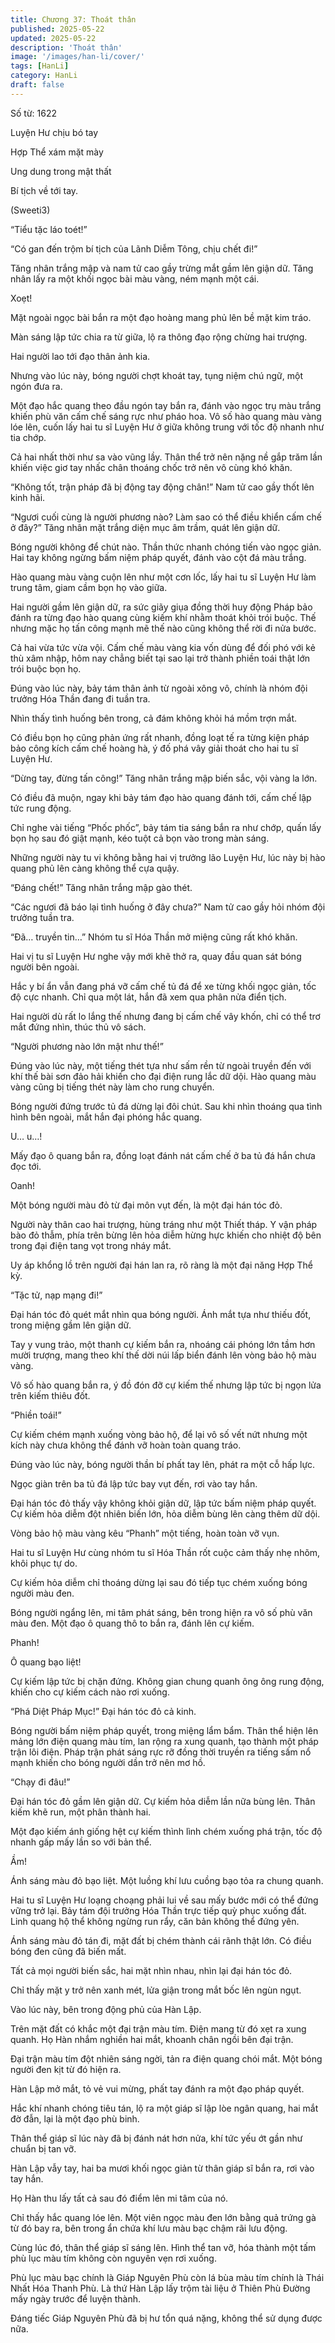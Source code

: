 ```yaml
---
title: Chương 37: Thoát thân
published: 2025-05-22
updated: 2025-05-22
description: 'Thoát thân'
image: '/images/han-li/cover/'
tags: [HanLi]
category: HanLi
draft: false
---
```


Số từ: 1622 






Luyện Hư chịu bó tay

Hợp Thể xám mặt mày

Ung dung trong mật thất

Bí tịch về tới tay.

(Sweeti3)





“Tiểu tặc láo toét!”

“Có gan đến trộm bí tịch của Lãnh Diễm Tông, chịu chết đi!”

Tăng nhân trắng mập và nam tử cao gầy trừng mắt gầm lên giận dữ. Tăng nhân lấy ra một khối ngọc bài màu vàng, ném mạnh một cái.

Xoẹt!

Mặt ngoài ngọc bài bắn ra một đạo hoàng mang phủ lên bề mặt kim tráo.

Màn sáng lập tức chia ra từ giữa, lộ ra thông đạo rộng chừng hai trượng.

Hai người lao tới đạo thân ảnh kia.

Nhưng vào lúc này, bóng người chợt khoát tay, tụng niệm chú ngữ, một ngón đưa ra.

Một đạo hắc quang theo đầu ngón tay bắn ra, đánh vào ngọc trụ màu trắng khiến phù văn cấm chế sáng rực như pháo hoa. Vô số hào quang màu vàng lóe lên, cuốn lấy hai tu sĩ Luyện Hư ở giữa không trung với tốc độ nhanh như tia chớp.

Cả hai nhất thời như sa vào vũng lầy. Thân thể trở nên nặng nề gắp trăm lần khiến việc giơ tay nhấc chân thoáng chốc trở nên vô cùng khó khăn.

“Không tốt, trận pháp đã bị động tay động chân!” Nam tử cao gầy thốt lên kinh hãi.

“Ngươi cuối cùng là người phương nào? Làm sao có thể điều khiển cấm chế ở đây?” Tăng nhân mặt trắng diện mục âm trầm, quát lên giận dữ.

Bóng người không để chút nào. Thần thức nhanh chóng tiến vào ngọc giản. Hai tay không ngừng bấm niệm pháp quyết, đánh vào cột đá màu trắng.

Hào quang màu vàng cuộn lên như một cơn lốc, lấy hai tu sĩ Luyện Hư làm trung tâm, giam cầm bọn họ vào giữa.

Hai người gầm lên giận dữ, ra sức giãy giụa đồng thời huy động Pháp bảo đánh ra từng đạo hào quang cùng kiếm khí nhằm thoát khỏi trói buộc. Thế nhưng mặc họ tấn công mạnh mẽ thế nào cũng không thể rời đi nửa bước.

Cả hai vừa tức vừa vội. Cấm chế màu vàng kia vốn dùng để đối phó với kẻ thù xâm nhập, hôm nay chẳng biết tại sao lại trở thành phiền toái thật lớn trói buộc bọn họ.

Đúng vào lúc này, bảy tám thân ảnh từ ngoài xông vô, chính là nhóm đội trưởng Hóa Thần đang đi tuần tra.

Nhìn thấy tình huống bên trong, cả đám không khỏi há mồm trợn mắt.

Có điều bọn họ cũng phản ứng rất nhanh, đồng loạt tế ra từng kiện pháp bảo công kích cấm chế hoàng hà, ý đố phá vây giải thoát cho hai tu sĩ Luyện Hư.

“Dừng tay, đừng tấn công!” Tăng nhân trắng mập biến sắc, vội vàng la lớn.

Có điều đã muộn, ngay khi bảy tám đạo hào quang đánh tới, cấm chế lập tức rung động.

Chỉ nghe vài tiếng “Phốc phốc”, bảy tám tia sáng bắn ra như chớp, quấn lấy bọn họ sau đó giật mạnh, kéo tuột cả bọn vào trong màn sáng.

Những người này tu vi không bằng hai vị trưởng lão Luyện Hư, lúc này bị hào quang phủ lên càng không thể cựa quậy.

“Đáng chết!” Tăng nhân trắng mập gào thét.

“Các ngươi đã báo lại tình huống ở đây chưa?” Nam tử cao gầy hỏi nhóm đội trưởng tuần tra.

“Đã… truyền tin…” Nhóm tu sĩ Hóa Thần mở miệng cũng rất khó khăn.

Hai vị tu sĩ Luyện Hư nghe vậy mới khẽ thở ra, quay đầu quan sát bóng người bên ngoài.

Hắc y bí ẩn vẫn đang phá vỡ cấm chế tủ đá để xe từng khối ngọc giản, tốc độ cực nhanh. Chỉ qua một lát, hắn đã xem qua phân nửa điển tịch.

Hai người dù rất lo lắng thế nhưng đang bị cấm chế vây khốn, chỉ có thể trơ mắt đứng nhìn, thúc thủ vô sách.

“Người phương nào lớn mật như thế!”

Đúng vào lúc này, một tiếng thét tựa như sấm rền từ ngoài truyền đến với khí thế bài sơn đảo hải khiến cho đại điện rung lắc dữ dội. Hào quang màu vàng cũng bị tiếng thét này làm cho rung chuyển.

Bóng người đứng trước tủ đá dừng lại đôi chút. Sau khi nhìn thoáng qua tình hình bên ngoài, mắt hắn đại phóng hắc quang.

U… u…!

Mấy đạo ô quang bắn ra, đồng loạt đánh nát cấm chế ở ba tủ đá hắn chưa đọc tới.

Oanh!

Một bóng người màu đỏ từ đại môn vụt đến, là một đại hán tóc đỏ.

Người này thân cao hai trượng, hùng tráng như một Thiết tháp. Y vận pháp bào đỏ thẫm, phía trên bừng lên hỏa diễm hừng hực khiến cho nhiệt độ bên trong đại điện tang vọt trong nháy mắt.

Uy áp khổng lồ trên người đại hán lan ra, rõ ràng là một đại năng Hợp Thể kỳ.

“Tặc tử, nạp mạng đi!”

Đại hán tóc đỏ quét mắt nhìn qua bóng người. Ánh mắt tựa như thiếu đốt, trong miệng gầm lên giận dữ.

Tay y vung trảo, một thanh cự kiếm bắn ra, nhoáng cái phóng lớn tầm hơn mười trượng, mang theo khí thế dời núi lấp biển đánh lên vòng bảo hộ màu vàng.

Vô số hào quang bắn ra, ý đồ đón đỡ cự kiếm thế nhưng lập tức bị ngọn lửa trên kiếm thiêu đốt.

“Phiền toái!”

Cự kiếm chém mạnh xuống vòng bảo hộ, để lại vô số vết nứt nhưng một kích này chưa không thể đánh vỡ hoàn toàn quang tráo.

Đúng vào lúc này, bóng người thần bí phất tay lên, phát ra một cỗ hấp lực.

Ngọc giàn trên ba tủ đá lập tức bay vụt đến, rơi vào tay hắn.

Đại hán tóc đỏ thấy vậy không khỏi giận dữ, lập tức bấm niệm pháp quyết. Cự kiếm hỏa diễm đột nhiên biến lớn, hỏa diễm bùng lên càng thêm dữ dội.

Vòng bảo hộ màu vàng kêu “Phanh” một tiếng, hoàn toàn vỡ vụn.

Hai tu sĩ Luyện Hư cùng nhóm tu sĩ Hóa Thần rốt cuộc cảm thấy nhẹ nhõm, khôi phục tự do.

Cự kiếm hỏa diễm chỉ thoáng dừng lại sau đó tiếp tục chém xuống bóng người màu đen.

Bóng người ngẩng lên, mi tâm phát sáng, bên trong hiện ra vô số phù văn màu đen. Một đạo ô quang thô to bắn ra, đánh lên cự kiếm.

Phanh!

Ô quang bạo liệt!

Cự kiếm lập tức bị chặn đứng. Không gian chung quanh ông ông rung động, khiến cho cự kiếm cách nào rơi xuống.

“Phá Diệt Pháp Mục!” Đại hán tóc đỏ cả kinh.

Bóng người bấm niệm pháp quyết, trong miệng lẩm bẩm. Thân thể hiện lên mảng lớn điện quang màu tím, lan rộng ra xung quanh, tạo thành một pháp trận lôi điện. Pháp trận phát sáng rực rỡ đồng thời truyền ra tiếng sấm nổ mạnh khiến cho bóng người dần trở nên mơ hồ.

“Chạy đi đâu!”

Đại hán tóc đỏ gầm lên giận dữ. Cự kiếm hỏa diễm lần nữa bùng lên. Thân kiếm khẽ run, một phân thành hai.

Một đạo kiếm ánh giống hệt cự kiếm thình lình chém xuống phá trận, tốc độ nhanh gấp mấy lần so với bản thể.

Ầm!

Ánh sáng màu đỏ bạo liệt. Một luồng khí lưu cuồng bạo tỏa ra chung quanh.

Hai tu sĩ Luyện Hư loạng choạng phải lui về sau mấy bước mới có thể đứng vững trở lại. Bảy tám đội trưởng Hóa Thần trực tiếp quỳ phục xuống đất. Linh quang hộ thể không ngừng run rẩy, căn bản không thể đứng yên.

Ánh sáng màu đỏ tán đi, mặt đất bị chém thành cái rãnh thật lớn. Có điều bóng đen cũng đã biến mất.

Tất cả mọi người biến sắc, hai mặt nhìn nhau, nhìn lại đại hán tóc đỏ.

Chỉ thấy mặt y trở nên xanh mét, lửa giận trong mắt bốc lên ngùn ngụt.

Vào lúc này, bên trong động phủ của Hàn Lập.

Trên mặt đất có khắc một đại trận màu tím. Điện mang từ đó xẹt ra xung quanh. Họ Hàn nhắm nghiền hai mắt, khoanh chân ngồi bên đại trận.

Đại trận màu tím đột nhiên sáng ngời, tản ra điện quang chói mắt. Một bóng người đen kịt từ đó hiện ra.

Hàn Lập mở mắt, tỏ vẻ vui mừng, phất tay đánh ra một đạo pháp quyết.

Hắc khí nhanh chóng tiêu tán, lộ ra một giáp sĩ lập lòe ngân quang, hai mắt đờ đẫn, lại là một đạo phù binh.

Thân thể giáp sĩ lúc này đã bị đánh nát hơn nửa, khí tức yếu ớt gần như chuẩn bị tan vỡ.

Hàn Lập vẫy tay, hai ba mươi khối ngọc giản từ thân giáp sĩ bắn ra, rơi vào tay hắn.

Họ Hàn thu lấy tất cả sau đó điểm lên mi tâm của nó.

Chỉ thấy hắc quang lóe lên. Một viên ngọc màu đen lớn bằng quả trứng gà từ đó bay ra, bên trong ẩn chứa khí lưu màu bạc chậm rãi lưu động.

Cùng lúc đó, thân thể giáp sĩ sáng lên. Hình thể tan vỡ, hóa thành một tấm phù lục màu tím không còn nguyên vẹn rơi xuống.

Phù lục màu bạc chính là Giáp Nguyên Phù còn lá bùa màu tím chính là Thái Nhất Hóa Thanh Phù. Là thứ Hàn Lập lấy trộm tài liệu ở Thiên Phù Đường mấy ngày trước để luyện thành.

Đáng tiếc Giáp Nguyên Phù đã bị hư tổn quá nặng, không thể sử dụng được nữa.
